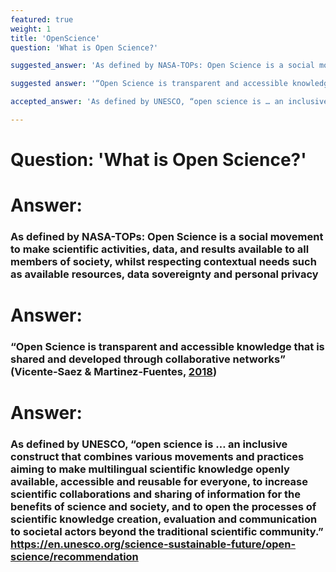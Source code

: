 ```yaml
---
featured: true
weight: 1
title: 'OpenScience'
question: 'What is Open Science?'

suggested_answer: 'As defined by NASA-TOPs: Open Science is a social movement to make scientific activities, data, and results available to all members of society, whilst respecting contextual needs such as available resources, data sovereignty and personal privacy'

suggested answer: '“Open Science is transparent and accessible knowledge that is shared and developed through collaborative networks” (Vicente-Saez & Martinez-Fuentes, <a href="https://doi.org/10.1016/j.jbusres.2017.12.043">2018</a>)'

accepted_answer: 'As defined by UNESCO, “open science is … an inclusive construct that combines various movements and practices aiming to make multilingual scientific knowledge openly available, accessible and reusable for everyone, to increase scientific collaborations and sharing of information for the benefits of science and society, and to open the processes of scientific knowledge creation, evaluation and communication to societal actors beyond the traditional scientific community.” https://en.unesco.org/science-sustainable-future/open-science/recommendation' 

---
```


# Question: 'What is Open Science?'
# Answer: 
### As defined by NASA-TOPs: Open Science is a social movement to make scientific activities, data, and results available to all members of society, whilst respecting contextual needs such as available resources, data sovereignty and personal privacy

# Answer: 
### “Open Science is transparent and accessible knowledge that is shared and developed through collaborative networks” (Vicente-Saez & Martinez-Fuentes, <a href="https://doi.org/10.1016/j.jbusres.2017.12.043">2018</a>)

# Answer: 
### As defined by UNESCO, “open science is … an inclusive construct that combines various movements and practices aiming to make multilingual scientific knowledge openly available, accessible and reusable for everyone, to increase scientific collaborations and sharing of information for the benefits of science and society, and to open the processes of scientific knowledge creation, evaluation and communication to societal actors beyond the traditional scientific community.” https://en.unesco.org/science-sustainable-future/open-science/recommendation 